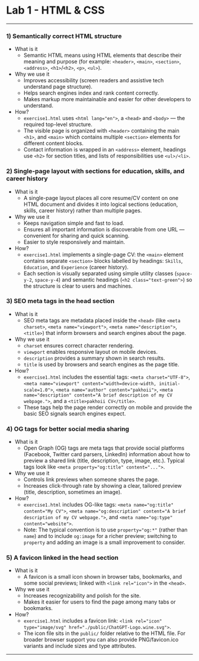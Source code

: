# Lab 1 - HTML & CSS
---

### 1) Semantically correct HTML structure
- What is it
	- Semantic HTML means using HTML elements that describe their meaning and purpose (for example: `<header>`, `<main>`, `<section>`, `<address>`, `<h1>`/`<h2>`, `<p>`, `<ul>`).
- Why we use it
	- Improves accessibility (screen readers and assistive tech understand page structure).
	- Helps search engines index and rank content correctly.
	- Makes markup more maintainable and easier for other developers to understand.
- How?
	- `exercise1.html` uses `<html lang="en">`, a `<head>` and `<body>` — the required top-level structure.
	- The visible page is organized with `<header>` containing the main `<h1>`, and `<main>` which contains multiple `<section>` elements for different content blocks.
	- Contact information is wrapped in an `<address>` element, headings use `<h2>` for section titles, and lists of responsibilities use `<ul>/<li>`.

### 2) Single-page layout with sections for education, skills, and career history
- What is it
	- A single-page layout places all core resume/CV content on one HTML document and divides it into logical sections (education, skills, career history) rather than multiple pages.
- Why we use it
	- Keeps navigation simple and fast to load.
	- Ensures all important information is discoverable from one URL — convenient for sharing and quick scanning.
	- Easier to style responsively and maintain.
- How?
	- `exercise1.html` implements a single-page CV: the `<main>` element contains separate `<section>` blocks labelled by headings: `Skills`, `Education`, and `Experience` (career history).
	- Each section is visually separated using simple utility classes (`space-y-2`, `space-y-4`) and semantic headings (`<h2 class="text-green">`) so the structure is clear to users and machines.

### 3) SEO meta tags in the head section
- What is it
	- SEO meta tags are metadata placed inside the `<head>` (like `<meta charset>`, `<meta name="viewport">`, `<meta name="description">`, `<title>`) that inform browsers and search engines about the page.
- Why we use it
	- `charset` ensures correct character rendering.
	- `viewport` enables responsive layout on mobile devices.
	- `description` provides a summary shown in search results.
	- `title` is used by browsers and search engines as the page title.
- How?
	- `exercise1.html` includes the essential tags: `<meta charset="UTF-8">`, `<meta name="viewport" content="width=device-width, initial-scale=1.0">`, `<meta name="author" content="pakhoii">`, `<meta name="description" content="A brief description of my CV webpage.">`, and a `<title>pakhoii CV</title>`.
	- These tags help the page render correctly on mobile and provide the basic SEO signals search engines expect.

### 4) OG tags for better social media sharing
- What is it
	- Open Graph (OG) tags are meta tags that provide social platforms (Facebook, Twitter card parsers, LinkedIn) information about how to preview a shared link (title, description, type, image, etc.). Typical tags look like `<meta property="og:title" content="...">`.
- Why we use it
	- Controls link previews when someone shares the page.
	- Increases click-through rate by showing a clear, tailored preview (title, description, sometimes an image).
- How?
	- `exercise1.html` includes OG-like tags: `<meta name="og:title" content="My CV">`, `<meta name="og:description" content="A brief description of my CV webpage.">`, and `<meta name="og:type" content="website">`.
	- Note: The typical convention is to use `property="og:*"` (rather than `name`) and to include `og:image` for a richer preview; switching to `property` and adding an image is a small improvement to consider.

### 5) A favicon linked in the head section
- What is it
	- A favicon is a small icon shown in browser tabs, bookmarks, and some social previews; linked with `<link rel="icon">` in the `<head>`.
- Why we use it
	- Increases recognizability and polish for the site.
	- Makes it easier for users to find the page among many tabs or bookmarks.
- How?
	- `exercise1.html` includes a favicon link: `<link rel="icon" type="image/svg" href="./public/ChatGPT-Logo.wine.svg">`.
	- The icon file sits in the `public/` folder relative to the HTML file. For broader browser support you can also provide PNG/favicon.ico variants and include sizes and type attributes.
---